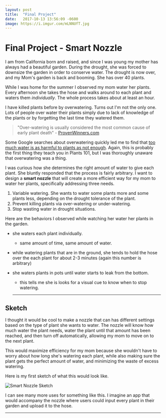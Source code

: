 ```yaml
---
layout: post
title:  "Final Project"
date:   2017-10-13 13:56:09 -0600
image: https://i.imgur.com/mLNNUfT.jpg
---
```



# Final Project - Smart Nozzle

I am from California born and raised, and since I was young my mother has always had a beautiful garden. During the drought, she was forced to downsize the garden in order to conserve water. The drought is now over, and my Mom's garden is back and booming. She has over 40 plants.

While I was home for the summer I observed my mom water her plants. Every afternoon she takes the hose and walks around to each plant and waters them *individually*. The whole process takes about at least an hour.

I have killed plants before by overwatering.  Turns out I'm not the only one. Lots of people over water their plants simply due to lack of knowledge of the plants or by forgetting the last time they watered them.

> "Over-watering is usually considered the most common cause of early plant death" - [ProvenWinners.com](https://www.provenwinners.com/learn/wait-plant-drowning)

Some Google searches about overwatering quickly led me to find that [too much water is as harmful to plants as not enough](http://www.chicagotribune.com/lifestyles/home/ct-sun-0726-garden-morton-20150720-story.html). Again, this is probably the first thing they teach you in Plants 101, but I was thoroughly unaware that overwatering was a thing.

I was curious how she determines the right amount of water to give each plant. She bluntly responded that the process is fairly arbitrary. I want to design a **smart nozzle** that will create a more efficient way for my mom to water her plants, specifically addressing three needs.

1. Variable watering. She wants to water some plants more and some plants less, depending on the drought tolerance of the plant.
2. Prevent killing plants via over-watering or under-watering.
3. Stop wasting water in drought situations.

Here are the behaviors I observed while watching her water her plants in the garden.

- she waters each plant individually.
  - same amount of time, same amount of water.
- while watering plants that are in the ground, she tends to hold the hose over the each plant for about 2-3 minutes (again this number is arbitrary)
- she waters plants in pots until water starts to leak from the bottom.
  - this tells me she is looks for a visual cue to know when to stop watering.


  -----

## Sketch

  I thought it would be cool to make a nozzle that can has different settings based on the type of plant she wants to water. The nozzle will know how much water the plant needs, water the plant until that amount has been reached, and then turn off automatically, allowing my mom to move on to the next plant.

  This would maximize efficiency for my mom because she wouldn't have to worry about how long she's watering each plant, while also making sure the plant gets the perfect amount of water, and minimizing the waste of excess watering.

  Here is my first sketch of what this would look like.

  ![Smart Nozzle Sketch](1-sketch.JPG)

  I can see many more uses for something like this. I imagine an app that would accompany the nozzle where users could input every plant in their garden and upload it to the hose.

  ----
